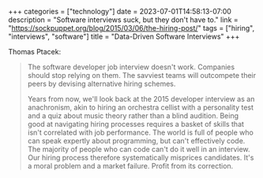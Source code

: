 +++
categories = ["technology"]
date = 2023-07-01T14:58:13-07:00
description = "Software interviews suck, but they don't have to."
link = "https://sockpuppet.org/blog/2015/03/06/the-hiring-post/"
tags = ["hiring", "interviews", "software"]
title = "Data-Driven Software Interviews"
+++

Thomas Ptacek:

>The software developer job interview doesn't work. Companies should stop relying on them. The savviest teams will outcompete their peers by devising alternative hiring schemes.
>
>Years from now, we'll look back at the 2015 developer interview as an anachronism, akin to hiring an orchestra cellist with a personality test and a quiz about music theory rather than a blind audition.
>Being good at navigating hiring processes requires a basket of skills that isn't correlated with job performance. The world is full of people who can speak expertly about programming, but can't effectively code. The majority of people who can code can't do it well in an interview. Our hiring process therefore systematically misprices candidates. It's a moral problem and a market failure. Profit from its correction.
